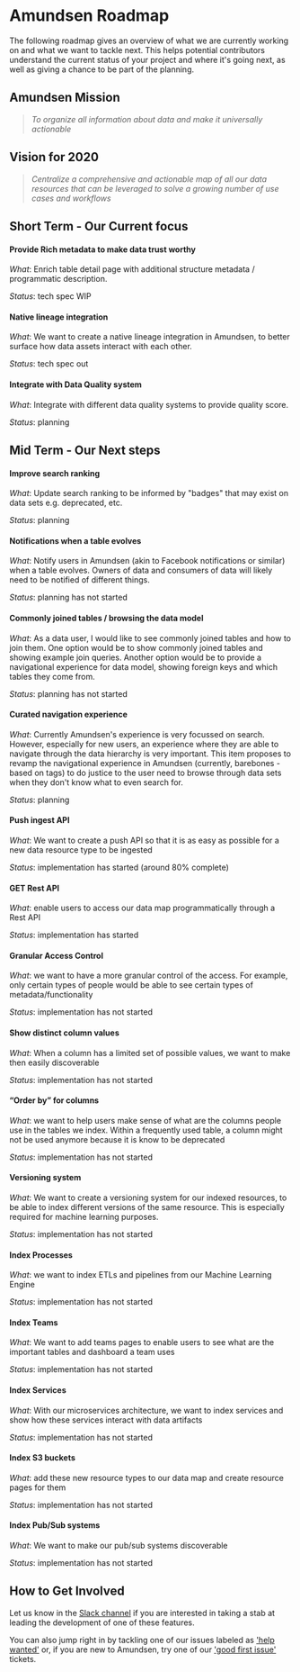 # Amundsen Roadmap
The following roadmap gives an overview of what we are currently working on and what we want to tackle next. This helps potential contributors understand the current status of your project and where it's going next, as well as giving a chance to be part of the planning.

## Amundsen Mission
> *To organize all information about data and make it universally actionable*

## Vision for 2020
> *Centralize a comprehensive and actionable map of all our data resources that can be leveraged to solve a growing number of use cases and workflows*

## Short Term - Our Current focus

#### Provide Rich metadata to make data trust worthy
*What*: Enrich table detail page with additional structure metadata / programmatic description.

*Status*: tech spec WIP

#### Native lineage integration
*What*: We want to create a native lineage integration in Amundsen, to better surface how data assets interact with each other.

*Status*: tech spec out

#### Integrate with Data Quality system
*What*: Integrate with different data quality systems to provide quality score.

*Status*: planning

## Mid Term - Our Next steps
#### Improve search ranking
*What*: Update search ranking to be informed by "badges" that may exist on data sets e.g. deprecated, etc.

*Status*: planning

#### Notifications when a table evolves
*What*: Notify users in Amundsen (akin to Facebook notifications or similar) when a table evolves. Owners of data and consumers of data will likely need to be notified of different things.

*Status*: planning has not started 

#### Commonly joined tables / browsing the data model
*What*: As a data user, I would like to see commonly joined tables and how to join them.
One option would be to show commonly joined tables and showing example join queries. Another option would be to provide a navigational experience for data model, showing foreign keys and which tables they come from.

*Status*: planning has not started 

#### Curated navigation experience
*What*: Currently Amundsen's experience is very focussed on search. However, especially for new users, an experience where they are able to navigate through the data hierarchy is very important. This item proposes to revamp the navigational experience in Amundsen (currently, barebones - based on tags) to do justice to the user need to browse through data sets when they don't know what to even search for.

*Status*: planning

#### Push ingest API
*What*: We want to create a push API so that it is as easy as possible for a new data resource type to be ingested  

*Status*: implementation has started (around 80% complete)  

#### GET Rest API
*What*: enable users to access our data map programmatically through a Rest API  

*Status*: implementation has started  

#### Granular Access Control
*What*: we want to have a more granular control of the access. For example, only certain types of people would be able to see certain types of metadata/functionality  

*Status*: implementation has not started  

#### Show distinct column values
*What*: When a column has a limited set of possible values, we want to make then easily discoverable  

*Status*: implementation has not started  

#### “Order by” for columns
*What*: we want to help users make sense of what are the columns people use in the tables we index. Within a frequently used table, a column might not be used anymore because it is know to be deprecated  

*Status*: implementation has not started  

#### Versioning system
*What*: We want to create a versioning system for our indexed resources, to be able to index different versions of the same resource. This is especially required for machine learning purposes.  

*Status*: implementation has not started  

#### Index Processes
*What*: we want to index ETLs and pipelines from our Machine Learning Engine  

*Status*: implementation has not started  

#### Index Teams
*What*: We want to add teams pages to enable users to see what are the important tables and dashboard a team uses  

*Status*: implementation has not started  

#### Index Services
*What*: With our microservices architecture, we want to index services and show how these services interact with data artifacts

*Status*: implementation has not started

#### Index S3 buckets
*What*: add these new resource types to our data map and create resource pages for them  

*Status*:  implementation has not started

#### Index Pub/Sub systems
*What*: We want to make our pub/sub systems discoverable

*Status*: implementation has not started

## How to Get Involved
Let us know in the [Slack channel](https://app.slack.com/client/TGFR0CZM3/CGFBVT23V) if you are interested in taking a stab at leading the development of one of these features.

You can also jump right in by tackling one of our issues labeled as ['help wanted'](https://github.com/amundsen-io/amundsen/labels/help%20wanted) or, if you are new to Amundsen, try one of our ['good first issue'](https://github.com/amundsen-io/amundsen/labels/good%20first%20issue) tickets.

